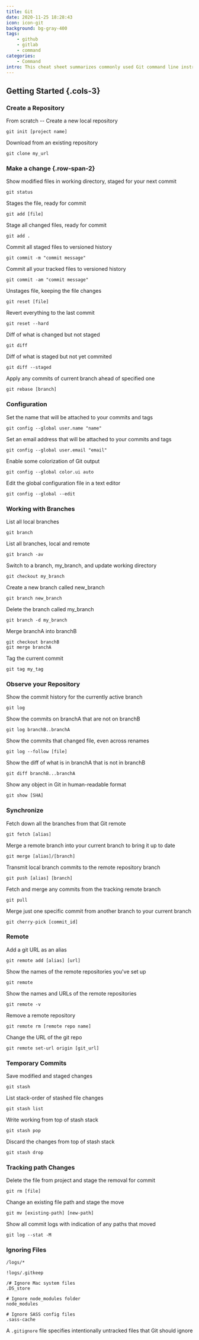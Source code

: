 ```yaml
---
title: Git
date: 2020-11-25 18:28:43
icon: icon-git
background: bg-gray-400
tags:
    - github
    - gitlab
    - command
categories:
    - Command
intro: This cheat sheet summarizes commonly used Git command line instructions for quick reference.
---
```


Getting Started {.cols-3}
---------------

### Create a Repository

From scratch -- Create a new local repository
```
git init [project name]
```

Download from an existing repository
```
git clone my_url
```




### Make a change {.row-span-2}
Show modified files in working directory, staged for your next commit
```
git status
```

Stages the file, ready for commit
```
git add [file]
```

Stage all changed files, ready for commit
```
git add .
```

Commit all staged files to versioned history
```
git commit -m "commit message"
```

Commit all your tracked files to versioned history
```
git commit -am "commit message"
```

Unstages file, keeping the file changes
```
git reset [file]
```

Revert everything to the last commit
```
git reset --hard
```

Diff of what is changed but not staged
```
git diff
```

Diff of what is staged but not yet commited
```
git diff --staged
```

Apply any commits of current branch ahead of specified one
```
git rebase [branch]
```


### Configuration

Set the name that will be attached to your commits and tags
```
git config --global user.name "name"
```

Set an email address that will be attached to your commits and tags
```
git config --global user.email "email"
```

Enable some colorization of Git output
```
git config --global color.ui auto
```

Edit the global configuration file in a text editor
```
git config --global --edit
```



### Working with Branches

List all local branches
```
git branch
```

List all branches, local and remote
```
git branch -av
```

Switch to a branch, my_branch, and update working directory
```
git checkout my_branch
```

Create a new branch called new_branch
```
git branch new_branch
```

Delete the branch called my_branch
```
git branch -d my_branch
```

Merge branchA into branchB
```
git checkout branchB
git merge branchA
```

Tag the current commit
```
git tag my_tag
```


### Observe your Repository
Show the commit history for the currently active branch
```
git log
```
Show the commits on branchA that are not on branchB
```
git log branchB..branchA
```
Show the commits that changed file, even across renames
```
git log --follow [file]
```
Show the diff of what is in branchA that is not in branchB
```
git diff branchB...branchA
```
Show any object in Git in human-readable format
```
git show [SHA]
```



### Synchronize

Fetch down all the branches from that Git remote
```
git fetch [alias]
```

Merge a remote branch into your current branch to bring it up to date
```
git merge [alias]/[branch]
```

Transmit local branch commits to the remote repository branch
```
git push [alias] [branch]
```

Fetch and merge any commits from the tracking remote branch
```
git pull
```

Merge just one specific commit from another branch to your current branch
```
git cherry-pick [commit_id]
```




### Remote
Add a git URL as an alias
```
git remote add [alias] [url]
```

Show the names of the remote repositories you've set up
```
git remote
```

Show the names and URLs of the remote repositories
```
git remote -v
```

Remove a remote repository
```
git remote rm [remote repo name]
```

Change the URL of the git repo
```
git remote set-url origin [git_url]
```






### Temporary Commits

Save modified and staged changes
```
git stash
```

List stack-order of stashed file changes
```
git stash list
```

Write working from top of stash stack
```
git stash pop
```

Discard the changes from top of stash stack
```
git stash drop
```




### Tracking path Changes
Delete the file from project and stage the removal for commit
```
git rm [file]
```

Change an existing file path and stage the move
```
git mv [existing-path] [new-path]
```

Show all commit logs with indication of any paths that moved
```
git log --stat -M
```


### Ignoring Files

```
/logs/*

!logs/.gitkeep

/# Ignore Mac system files
.DS_store

# Ignore node_modules folder
node_modules

# Ignore SASS config files
.sass-cache
```
A `.gitignore` file specifies intentionally untracked files that Git should ignore

